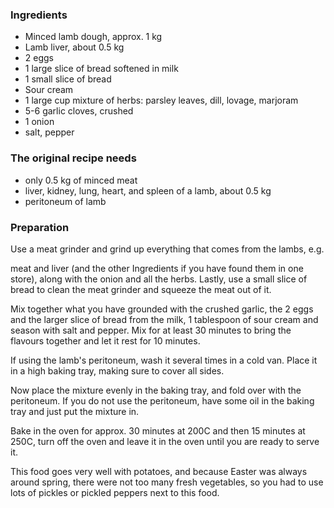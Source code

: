 
### Ingredients
- Minced lamb dough, approx. 1 kg
- Lamb liver, about 0.5 kg
- 2 eggs
- 1 large slice of bread softened in milk
- 1 small slice of bread
- Sour cream
- 1 large cup mixture of herbs: parsley leaves, dill, lovage, marjoram
- 5-6 garlic cloves, crushed
- 1 onion
- salt, pepper

### The original recipe needs
- only 0.5 kg of minced meat
- liver, kidney, lung, heart, and spleen of a lamb, about 0.5 kg
- peritoneum of lamb

### Preparation
Use a meat grinder and grind up everything that comes from the lambs, e.g.

 meat and liver (and the other Ingredients if you have found them in one store), along with the onion and all the herbs. Lastly, use a small slice of bread to clean the meat grinder and squeeze the meat out of it.

 Mix together what you have grounded with the crushed garlic, the 2 eggs and the larger slice of bread from the milk, 1 tablespoon of sour cream and season with salt and pepper. Mix for at least 30 minutes to bring the flavours together and let it rest for 10 minutes.

 If using the lamb's peritoneum, wash it several times in a cold van. Place it in a high baking tray, making sure to cover all sides.

 Now place the mixture evenly in the baking tray, and fold over with the peritoneum. If you do not use the peritoneum, have some oil in the baking tray and just put the mixture in.

 Bake in the oven for approx. 30 minutes at 200C and then 15 minutes at 250C, turn off the oven and leave it in the oven until you are ready to serve it.

 This food goes very well with potatoes, and because Easter was always around spring, there were not too many fresh vegetables, so you had to use lots of pickles or pickled peppers next to this food. 